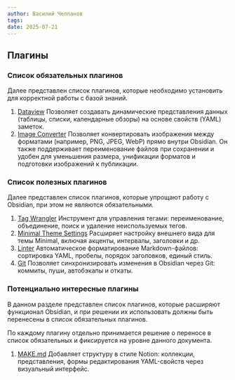 ```yaml
---
author: Василий Челпанов
tags: 
date: 2025-07-21
---
```

## Плагины
### Список обязательных плагинов 
Далее представлен список плагинов, которые необходимо установить для корректной работы с базой знаний.
1. [Dataview](obsidian://show-plugin?id=dataview)
	Позволяет создавать динамические представления данных (таблицы, списки, календарные обзоры) на основе свойств (YAML) заметок.
2. [Image Converter](obsidian://show-plugin?id=image-converter)
	Позволяет конвертировать изображения между форматами (например, PNG, JPEG, WebP) прямо внутри Obsidian. Он также поддерживает переименование файлов при сохранении и удобен для уменьшения размера, унификации форматов и подготовки изображений к публикации.

### Список полезных плагинов
Далее представлен список плагинов, которые упрощают работу с Obsidian, при этом не являются обязательными. 
1. [Tag Wrangler](obsidian://show-plugin?id=tag-wrangler)
	Инструмент для управления тегами: переименование, объединение, поиск и удаление неиспользуемых тегов.
2. [Minimal Theme Settings](obsidian://show-plugin?id=obsidian-minimal-settings) 
	Расширяет настройку внешнего вида для темы Minimal, включая акценты, интервалы, заголовки и др.
3. [Linter](obsidian://show-plugin?id=obsidian-linter)
	Автоматическое форматирование Markdown-файлов: сортировка YAML, пробелы, порядок заголовков, единый стиль.
4. [Git](obsidian://show-plugin?id=obsidian-git)
	Позволяет синхронизировать изменения в Obsidian через Git: коммиты, пуши, автобэкапы и откаты.

### Потенциально интересные плагины
В данном разделе представлен список плагинов, которые расширяют функционал Obsidian, и при решении их использовать должны быть перенесены в список обязательных плагинов.

По каждому плагину отдельно принимается решение о переносе в список обязательных и фиксируется на уровне данного документа. 
1. [MAKE.md](obsidian://show-plugin?id=make-md)
	Добавляет структуру в стиле Notion: коллекции, представления, формы редактирования YAML-свойств через визуальный интерфейс.